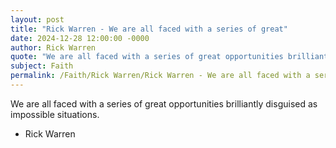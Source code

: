 ```yaml
---
layout: post
title: "Rick Warren - We are all faced with a series of great"
date: 2024-12-28 12:00:00 -0000
author: Rick Warren
quote: "We are all faced with a series of great opportunities brilliantly disguised as impossible situations."
subject: Faith
permalink: /Faith/Rick Warren/Rick Warren - We are all faced with a series of great
---
```


We are all faced with a series of great opportunities brilliantly disguised as impossible situations.

- Rick Warren
